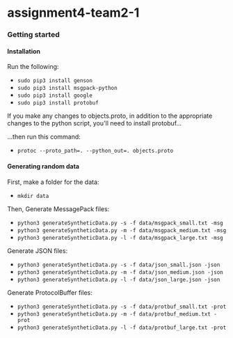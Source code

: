 # assignment4-team2-1

### Getting started
#### Installation
Run the following:
- `sudo pip3 install genson`
- `sudo pip3 install msgpack-python`
- `sudo pip3 install google`
- `sudo pip3 install protobuf`
  
If you make any changes to objects.proto, in addition to the appropriate changes to the python script, you'll need to install protobuf...
<!-- - `git clone https://github.com/google/protobuf`
- `cd protobuf/python`
- `sudo python3 setup.py install` (this may take a while) 
- `cd ../../` -->

...then run this command:  
- `protoc --proto_path=. --python_out=. objects.proto`


#### Generating random data
First, make a folder for the data:  
- `mkdir data`  

Then, Generate MessagePack files:  
- `python3 generateSyntheticData.py -s -f data/msgpack_small.txt -msg` 
- `python3 generateSyntheticData.py -m -f data/msgpack_medium.txt -msg`  
- `python3 generateSyntheticData.py -l -f data/msgpack_large.txt -msg`  

Generate JSON files:  
- `python3 generateSyntheticData.py -s -f data/json_small.json -json` 
- `python3 generateSyntheticData.py -m -f data/json_medium.json -json`
- `python3 generateSyntheticData.py -l -f data/json_large.json -json`


Generate ProtocolBuffer files:  
- `python3 generateSyntheticData.py -s -f data/protbuf_small.txt -prot` 
- `python3 generateSyntheticData.py -m -f data/protbuf_medium.txt -prot`
- `python3 generateSyntheticData.py -l -f data/protbuf_large.txt -prot`
